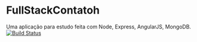 # FullStackContatoh
Uma aplicação para estudo feita com Node, Express, AngularJS, MongoDB. [![Build Status](https://travis-ci.org/sergiottomas/contatooh.svg?branch=master)](https://travis-ci.org/sergiottomas/contatooh)
